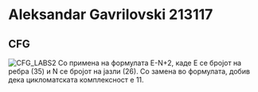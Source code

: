 # Aleksandar Gavrilovski 213117
## CFG
![CFG_LABS2](https://github.com/aleksandargavrilovski/SI_2023_lab2_213117/assets/128073922/7ed8650f-74c2-42f8-8650-6321ae27f941)
Со примена на формулата Е-N+2, каде Е се бројот на ребра (35) и N се бројот на јазли (26). Со замена во формулата, добив дека цикломатската комплексност е 11.
